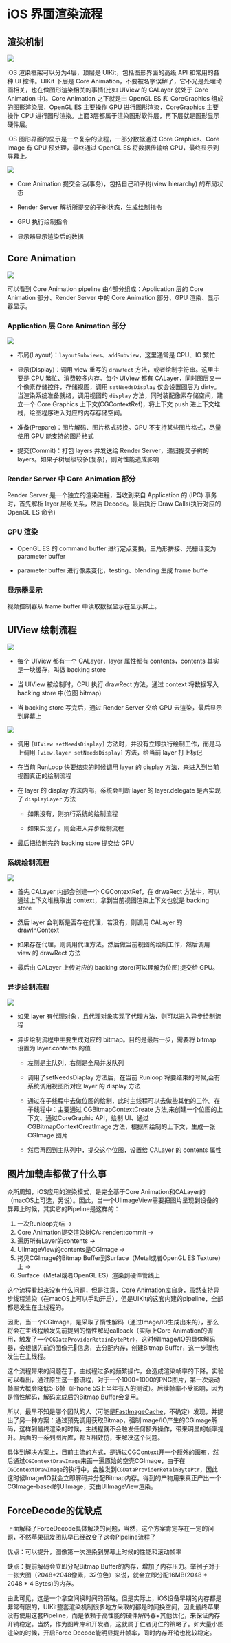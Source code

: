 # iOS 界面渲染流程

## 渲染机制

![](https://raw.githubusercontent.com/FantasticLBP/knowledge-kit/assets/RenderStructure.png)

iOS 渲染框架可以分为4层，顶层是 UIKit，包括图形界面的高级 API 和常用的各种 UI 控件。UIKit 下层是 Core Animation，不要被名字误解了，它不光是处理动画相关，也在做图形渲染相关的事情(比如 UIView 的 CALayer 就处于 Core Animation 中)。Core Animation 之下就是由 OpenGL ES 和 CoreGraphics 组成的图形渲染层，OpenGL ES 主要操作 GPU 进行图形渲染，CoreGraphics 主要操作 CPU 进行图形渲染。上面3层都属于渲染图形软件层，再下层就是图形显示硬件层。

iOS 图形界面的显示是一个复杂的流程，一部分数据通过 Core Graphics、Core Image 有 CPU 预处理，最终通过 OpenGL ES 将数据传输给 GPU，最终显示到屏幕上。

![](https://raw.githubusercontent.com/FantasticLBP/knowledge-kit/assets/RenderPipeline.png)

- Core Animation 提交会话(事务)，包括自己和子树(view hierarchy) 的布局状态

- Render Server 解析所提交的子树状态，生成绘制指令

- GPU 执行绘制指令

- 显示器显示渲染后的数据

## Core Animation

![](/Users/lbp/Desktop/Document/assets/APM-CoreAnimationPipeline.png)

可以看到 Core Animation pipeline 由4部分组成：Application 层的 Core Animation 部分、Render Server 中的 Core Animation 部分、GPU 渲染、显示器显示。

### Application 层 Core Animation 部分

![](https://raw.githubusercontent.com/FantasticLBP/knowledge-kit/assets/CoreAnimationCommit.png)

- 布局(Layout)：`layoutSubviews`、`addSubview`，这里通常是 CPU、IO 繁忙

- 显示(Display)：调用 view 重写的 `drawRect` 方法，或者绘制字符串。这里主要是 CPU 繁忙、消费较多内存。每个 UIView 都有 CALayer，同时图层又一个像素存储控件，存储视图，调用 `setNeedsDisplay` 仅会设置图层为 dirty。当渲染系统准备就绪，调用视图的 `display` 方法，同时装配像素存储空间，建立一个 Core Graphics 上下文(CGContextRef)，将上下文 push 进上下文堆栈，绘图程序进入对应的内存存储空间。

- 准备(Prepare)：图片解码、图片格式转换。GPU 不支持某些图片格式，尽量使用 GPU 能支持的图片格式

- 提交(Commit)：打包 layers 并发送给 Render Server，递归提交子树的 layers。如果子树层级较多(复杂)，则对性能造成影响

### Render Server 中 Core Animation 部分

Render Server 是一个独立的渲染进程，当收到来自 Application 的 (IPC) 事务时，首先解析 layer 层级关系，然后 Decode。最后执行 Draw Calls(执行对应的 OpenGL ES 命令)

### GPU 渲染

- OpenGL ES 的 command buffer 进行定点变换，三角形拼接、光栅话变为 parameter buffer

- parameter buffer 进行像素变化，testing、blending 生成 frame buffe

### 显示器显示

视频控制器从 frame buffer 中读取数据显示在显示屏上。

## UIView 绘制流程

![](https://raw.githubusercontent.com/FantasticLBP/knowledge-kit/assets/UIRenderPipeline.png)

- 每个 UIView 都有一个 CALayer，layer 属性都有 contents，contents 其实是一块缓存，叫做 backing store

- 当 UIView 被绘制时，CPU 执行 drawRect 方法，通过 context 将数据写入 backing store 中(位图 bitmap)

- 当 backing store 写完后，通过 Render Server 交给 GPU 去渲染，最后显示到屏幕上

![](https://raw.githubusercontent.com/FantasticLBP/knowledge-kit/assets/UIViewRenderPipeline.png)

- 调用 `[UIView setNeedsDisplay]` 方法时，并没有立即执行绘制工作，而是马上调用 `[view.layer setNeedsDisplay]` 方法，给当前 layer 打上标记

- 在当前 RunLoop 快要结束的时候调用 layer 的 display 方法，来进入到当前视图真正的绘制流程

- 在 layer 的 display 方法内部，系统会判断 layer 的 layer.delegate 是否实现了 `displayLayer` 方法
  
  - 如果没有，则执行系统的绘制流程
  
  - 如果实现了，则会进入异步绘制流程

- 最后把绘制完的 backing store 提交给 GPU

### 系统绘制流程

![](https://raw.githubusercontent.com/FantasticLBP/knowledge-kit/assets/iOSRenderProcess.png)

- 首先 CALayer 内部会创建一个 CGContextRef，在 drwaRect 方法中，可以通过上下文堆栈取出 context，拿到当前视图渲染上下文也就是 backing store

- 然后 layer 会判断是否存在代理，若没有，则调用 CALayer 的 drawInContext

- 如果存在代理，则调用代理方法。然后做当前视图的绘制工作，然后调用 view 的 drawRect 方法

- 最后由 CALayer 上传对应的 backing store(可以理解为位图)提交给 GPU。

### 异步绘制流程

![](https://raw.githubusercontent.com/FantasticLBP/knowledge-kit/assets/iOSAsyncRender.png)

- 如果 layer 有代理对象，且代理对象实现了代理方法，则可以进入异步绘制流程

- 异步绘制流程中主要生成对应的 bitmap。目的是最后一步，需要将 bitmap 设置为 layer.contents 的值
  
  - 左侧是主队列，右侧是全局并发队列
  
  - 调用了setNeedsDiaplay 方法后，在当前 Runloop 将要结束的时候,会有系统调用视图所对应 layer 的 display 方法
  
  - 通过在子线程中去做位图的绘制，此时主线程可以去做些其他的工作。在子线程中：主要通过 CGBitmapContextCreate 方法,来创建一个位图的上下文、通过CoreGraphic API，绘制 UI、通过 CGBitmapContextCreatImage 方法，根据所绘制的上下文，生成一张 CGImage 图片
  
  - 然后再回到主队列中，提交这个位图，设置给 CALayer 的 contents 属性

## 图片加载库都做了什么事

众所周知，iOS应用的渲染模式，是完全基于Core Animation和CALayer的（macOS上可选，另说）。因此，当一个UIImageView需要把图片呈现到设备的屏幕上时候，其实它的Pipeline是这样的：

1. 一次Runloop完结 -> 
2. Core Animation提交渲染树CA::render::commit ->
3. 遍历所有Layer的contents ->
4. UIImageView的contents是CGImage ->
5. 拷贝CGImage的Bitmap Buffer到Surface（Metal或者OpenGL ES Texture）上 ->
6. Surface（Metal或者OpenGL ES）渲染到硬件管线上

这个流程看起来没有什么问题，但是注意，Core Animation库自身，虽然支持异步线程渲染（在macOS上可以手动开启），但是UIKit的这套内建的pipeline，全部都是发生在主线程的。

因此，当一个CGImage，是采取了惰性解码（通过Image/IO生成出来的），那么将会在主线程触发先前提到的惰性解码callback（实际上Core Animation的调用，触发了一个`CGDataProviderRetainBytePtr`），这时候Image/IO的具体解码器，会根据先前的图像元信息，去分配内存，创建Bitmap Buffer，这一步骤也发生在主线程。

这个流程带来的问题在于，主线程过多的频繁操作，会造成渲染帧率的下降。实验可以看出，通过原生这一套流程，对于一个1000*1000的PNG图片，第一次滚动帧率大概会降低5-6帧（iPhone 5S上当年有人的测试）。后续帧率不受影响，因为是惰性解码，解码完成后的Bitmap Buffer会复用。

所以，最早不知是哪个团队的人（可能是[FastImageCache](https://github.com/path/FastImageCache)，不确定）发现，并提出了另一种方案：通过预先调用获取Bitmap，强制Image/IO产生的CGImage解码，这样到最终渲染的时候，主线程就不会触发任何额外操作，带来明显的帧率提升。后面的一系列图片库，都互相效仿，来解决这个问题。

具体到解决方案上，目前主流的方式，是通过CGContext开一个额外的画布，然后通过`CGContextDrawImage`来画一遍原始的空壳CGImage，由于在`CGContextDrawImage`的执行中，会触发到`CGDataProviderRetainBytePtr`，因此这时候Image/IO就会立即解码并分配Bitmap内存。得到的产物用来真正产出一个CGImage-based的UIImage，交由UIImageView渲染。

## ForceDecode的优缺点

上面解释了ForceDecode具体解决的问题，当然，这个方案肯定存在一定的问题，不然苹果研发团队早已经改变了这套Pipeline流程了

优点：可以提升，图像第一次渲染到屏幕上时候的性能和滚动帧率

缺点：提前解码会立即分配Bitmap Buffer的内存，增加了内存压力。举例子对于一张大图（2048*2048像素，32位色）来说，就会立即分配16MB(2048 * 2048 * 4 Bytes)的内存。

由此可见，这是一个拿空间换时间的策略。但是实际上，iOS设备早期的内存都是非常有限的，UIKit整套渲染机制很多地方采取的都是时间换空间，因此最终苹果没有使用这套Pipeline，而是依赖于高性能的硬件解码器+其他优化，来保证内存开销稳定。当然，作为图片库和开发者，这就属于仁者见仁的策略了。如大量小图渲染的时候，开启Force Decode能明显提升帧率，同时内存开销也比较稳定。
